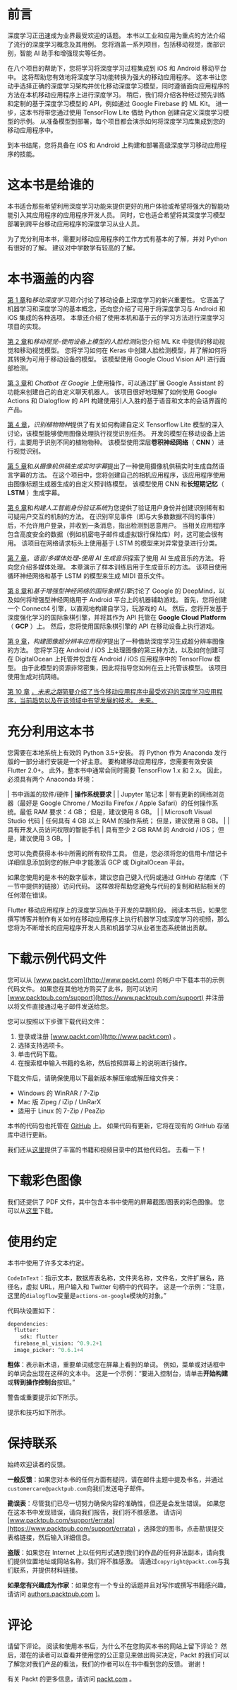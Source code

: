 # 前言

深度学习正迅速成为业界最受欢迎的话题。 本书以工业和应用为重点的方法介绍了流行的深度学习概念及其用例。 您将涵盖一系列项目，包括移动视觉，面部识别，智能 AI 助手和增强现实等任务。

在八个项目的帮助下，您将学习将深度学习过程集成到 iOS 和 Android 移动平台中。 这将帮助您有效地将深度学习功能转换为强大的移动应用程序。 这本书让您动手选择正确的深度学习架构并优化移动深度学习模型，同时遵循面向应用程序的方法在本机移动应用程序上进行深度学习。 稍后，我们将介绍各种经过预先训练和定制的基于深度学习模型的 API，例如通过 Google Firebase 的 ML Kit。 进一步，这本书将带您通过使用 TensorFlow Lite 借助 Python 创建自定义深度学习模型的示例。 从准备模型到部署，每个项目都会演示如何将深度学习库集成到您的移动应用程序中。

到本书结尾，您将具备在 iOS 和 Android 上构建和部署高级深度学习移动应用程序的技能。

# 这本书是给谁的

本书适合那些希望利用深度学习功能来提供更好的用户体验或希望将强大的智能功能引入其应用程序的应用程序开发人员。 同时，它也适合希望将其深度学习模型部署到跨平台移动应用程序的深度学习从业人员。

为了充分利用本书，需要对移动应用程序的工作方式有基本的了解，并对 Python 有很好的了解。 建议对中学数学有较高的了解。

# 本书涵盖的内容

[第 1 章](../Text/01.html)和*移动深度学习简介*讨论了移动设备上深度学习的新兴重要性。 它涵盖了机器学习和深度学习的基本概念，还向您介绍了可用于将深度学习与 Android 和 iOS 集成的各种选项。 本章还介绍了使用本机和基于云的学习方法进行深度学习项目的实现。

[第 2 章](../Text/02.html)和*移动视觉–使用设备上模型的人脸检测*向您介绍 ML Kit 中提供的移动视觉和移动视觉模型。 您将学习如何在 Keras 中创建人脸检测模型，并了解如何将其转换为可用于移动设备的模型。 该模型使用 Google Cloud Vision API 进行面部检测。

[第 3 章](../Text/03.html)和 *Chatbot 在 Google* 上使用操作，可以通过扩展 Google Assistant 的功能来创建自己的自定义聊天机器人。 该项目很好地理解了如何使用 Google Actions 和 Dialogflow 的 API 构建使用引人入胜的基于语音和文本的会话界面的产品。

[第 4 章](../Text/04.html)，*识别植物物种*提供了有关如何构建自定义 Tensorflow Lite 模型的深入讨论，该模型能够使用图像处理执行视觉识别任务。 开发的模型在移动设备上运行，主要用于识别不同的植物物种。 该模型使用深层**卷积神经网络**（ **CNN** ）进行视觉识别。

[第 5 章](../Text/05.html)和*从摄像机供稿生成实时字幕*提出了一种使用摄像机供稿实时生成自然语言字幕的方法。 在这个项目中，您将创建自己的相机应用程序，该应用程序使用由图像标题生成器生成的自定义预训练模型。 该模型使用 CNN 和**长短期记忆**（ **LSTM** ）生成字幕。

[第 6 章](../Text/06.html)和*构建人工智能身份验证系统*为您提供了验证用户身份并创建识别稀有和可疑用户交互的机制的方法。 在识别罕见事件（即与大多数数据不同的事件）后，不允许用户登录，并收到一条消息，指出检测到恶意用户。 当相关应用程序包含高度安全的数据（例如机密电子邮件或虚拟银行保险库）时，这可能会很有用。 该项目在网络请求标头上使用基于 LSTM 的模型来对异常登录进行分类。

[第 7 章](../Text/07.html)，*语音/多媒体处理-使用 AI 生成音乐*探索了使用 AI 生成音乐的方法。 将向您介绍多媒体处理。 本章演示了样本训练后用于生成音乐的方法。 该项目使用循环神经网络和基于 LSTM 的模型来生成 MIDI 音乐文件。

[第 8 章](../Text/08.html)和*基于增强型神经网络的国际象棋引擎*讨论了 Google 的 DeepMind，以及如何将增强型神经网络用于 Android 平台上的机器辅助游戏。 首先，您将创建一个 Connect4 引擎，以直观地构建自学习，玩游戏的 AI。 然后，您将开发基于深度强化学习的国际象棋引擎，并将其作为 API 托管在 **Google Cloud Platform** （ **GCP** ）上。 然后，您将使用国际象棋引擎的 API 在移动设备上执行游戏。

[第 9 章](../Text/09.html)，*构建图像超分辨率应用程序*提出了一种借助深度学习生成超分辨率图像的方法。 您将学习在 Android / iOS 上处理图像的第三种方法，以及如何创建可在 DigitalOcean 上托管并包含在 Android / iOS 应用程序中的 TensorFlow 模型。 由于此模型的资源非常密集，因此将指导您如何在云上托管该模型。 该项目使用生成对抗网络。

[第 10 章](../Text/10.html) [，*未来之路*简要介绍了当今移动应用程序中最受欢迎的深度学习应用程序，当前趋势以及在该领域中有望发展的技术。 未来。](https://cdp.packtpub.com/mobile_deep_learning_projects/wp-admin/post.php?post=888&action=edit#post_33)

# 充分利用这本书

您需要在本地系统上有效的 Python 3.5+安装。 将 Python 作为 Anaconda 发行版的一部分进行安装是一个好主意。 要构建移动应用程序，您需要有效安装 Flutter 2.0+。 此外，整本书中通常会同时需要 TensorFlow 1.x 和 2.x。 因此，必须具有两个 Anaconda 环境：

| 书中涵盖的软件/硬件 | **操作系统要求** |
| Jupyter 笔记本 | 带有更新的网络浏览器（最好是 Google Chrome / Mozilla Firefox / Apple Safari）的任何操作系统。最低 RAM 要求：4 GB； 但是，建议使用 8 GB。 |
| Microsoft Visual Studio 代码 | 任何具有 4 GB 以上 RAM 的操作系统； 但是，建议使用 8 GB。 |
| 具有开发人员访问权限的智能手机 | 具有至少 2 GB RAM 的 Android / iOS； 但是，建议使用 3 GB。 |

您可以免费获得本书中所需的所有软件工具。 但是，您必须将您的信用卡/借记卡详细信息添加到您的帐户中才能激活 GCP 或 DigitalOcean 平台。

如果您使用的是本书的数字版本，建议您自己键入代码或通过 GitHub 存储库（下一节中提供的链接）访问代码。 这样做将帮助您避免与代码的复制和粘贴相关的任何潜在错误。

Flutter 移动应用程序上的深度学习尚处于开发的早期阶段。 阅读本书后，如果您撰写博客并制作有关如何在移动应用程序上执行机器学习或深度学习的视频，那么您将为不断增长的应用程序开发人员和机器学习从业者生态系统做出贡献。

# 下载示例代码文件

您可以从 [www.packt.com](http://www.packt.com) 的帐户中下载本书的示例代码文件。 如果您在其他地方购买了此书，则可以访问 [www.packtpub.com/support](https://www.packtpub.com/support) 并注册以将文件直接通过电子邮件发送给您。

您可以按照以下步骤下载代码文件：

1.  登录或注册 [www.packt.com](http://www.packt.com) 。
2.  选择支持选项卡。
3.  单击代码下载。
4.  在搜索框中输入书籍的名称，然后按照屏幕上的说明进行操作。

下载文件后，请确保使用以下最新版本解压缩或解压缩文件夹：

*   Windows 的 WinRAR / 7-Zip
*   Mac 版 Zipeg / iZip / UnRarX
*   适用于 Linux 的 7-Zip / PeaZip

本书的代码包也托管在 [GitHub](https://github.com/PacktPublishing/Mobile-Deep-Learning-Projects) 上。 如果代码有更新，它将在现有的 GitHub 存储库中进行更新。

我们还从[这里](https://github.com/PacktPublishing/)提供了丰富的书籍和视频目录中的其他代码包。 去看一下！

# 下载彩色图像

我们还提供了 PDF 文件，其中包含本书中使用的屏幕截图/图表的彩色图像。 您可以从[这里](https://static.packt-cdn.com/downloads/9781789611212_ColorImages.pdf)下载。

# 使用约定

本书中使用了许多文本约定。

`CodeInText`：指示文本，数据库表名称，文件夹名称，文件名，文件扩展名，路径名，虚拟 URL，用户输入和 Twitter 句柄中的代码字。 这是一个示例：“注意，这里的`dialogflow`变量是`actions-on-google`模块的对象。”

代码块设置如下：

```py
dependencies:
  flutter:
    sdk: flutter
  firebase_ml_vision: ^0.9.2+1
  image_picker: ^0.6.1+4
```

**粗体**：表示新术语，重要单词或您在屏幕上看到的单词。 例如，菜单或对话框中的单词会出现在这样的文本中。 这是一个示例：“要进入控制台，请单击**开始构建**或**转到操作控制台**按钮。”

警告或重要提示如下所示。

提示和技巧如下所示。

# 保持联系

始终欢迎读者的反馈。

**一般反馈**：如果您对本书的任何方面有疑问，请在邮件主题中提及书名，并通过`customercare@packtpub.com`向我们发送电子邮件。

**勘误表**：尽管我们已尽一切努力确保内容的准确性，但还是会发生错误。 如果您在这本书中发现错误，请向我们报告，我们将不胜感激。 请访问 [www.packtpub.com/support/errata](https://www.packtpub.com/support/errata) ，选择您的图书，点击勘误提交表格链接，然后输入详细信息。

**盗版**：如果您在 Internet 上以任何形式遇到我们的作品的任何非法副本，请向我们提供位置地址或网站名称，我们将不胜感激。 请通过`copyright@packt.com`与我们联系，并提供材料链接。

**如果您有兴趣成为作家**：如果您有一个专业的话题并且对写作或撰写书籍感兴趣，请访问 [authors.packtpub.com](http://authors.packtpub.com/) ]。

# 评论

请留下评论。 阅读和使用本书后，为什么不在您购买本书的网站上留下评论？ 然后，潜在的读者可以查看并使用您的公正意见来做出购买决定，Packt 的我们可以了解您对我们产品的看法，我们的作者可以在书中看到您的反馈。 谢谢！

有关 Packt 的更多信息，请访问 [packt.com](http://www.packt.com/) 。